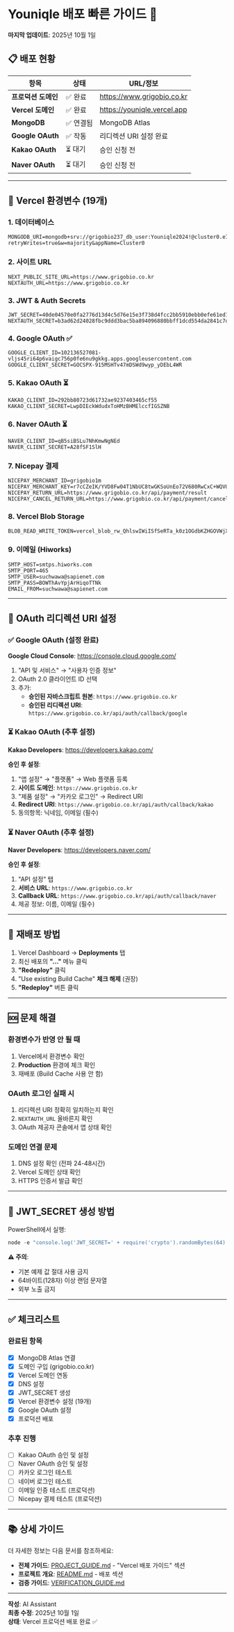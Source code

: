 # Youniqle 배포 빠른 가이드 🚀

**마지막 업데이트**: 2025년 10월 1일

## 📋 배포 현황

| 항목 | 상태 | URL/정보 |
|------|------|----------|
| **프로덕션 도메인** | ✅ 완료 | https://www.grigobio.co.kr |
| **Vercel 도메인** | ✅ 완료 | https://youniqle.vercel.app |
| **MongoDB** | ✅ 연결됨 | MongoDB Atlas |
| **Google OAuth** | ✅ 작동 | 리디렉션 URI 설정 완료 |
| **Kakao OAuth** | ⏳ 대기 | 승인 신청 전 |
| **Naver OAuth** | ⏳ 대기 | 승인 신청 전 |

---

## 🔧 Vercel 환경변수 (19개)

### 1. 데이터베이스
```
MONGODB_URI=mongodb+srv://grigobio237_db_user:Youniqle2024!@cluster0.e78xeiw.mongodb.net/?retryWrites=true&w=majority&appName=Cluster0
```

### 2. 사이트 URL
```
NEXT_PUBLIC_SITE_URL=https://www.grigobio.co.kr
NEXTAUTH_URL=https://www.grigobio.co.kr
```

### 3. JWT & Auth Secrets
```
JWT_SECRET=40de04570e0fa2776d13d4c5d76e15e3f738d4fcc2bb5910ebb0efe61ed190ff56d0de3ce1240116f77e412420bf0ecd8795df0e079a4fac61fe54048e611c09
NEXTAUTH_SECRET=b3ad62d24028fbc9ddd3bac5ba894096880bbff1dcd554da2841c7d4a2b573be
```

### 4. Google OAuth ✅
```
GOOGLE_CLIENT_ID=102136527081-vljs45ri64p6vaigc756p0fe6nu9gkkg.apps.googleusercontent.com
GOOGLE_CLIENT_SECRET=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
```

### 5. Kakao OAuth ⏳
```
KAKAO_CLIENT_ID=292bb80723d61732ae9237403465cf55
KAKAO_CLIENT_SECRET=LwpDIEckWdudxToHMzBHMElccfIGSZNB
```

### 6. Naver OAuth ⏳
```
NAVER_CLIENT_ID=qB5siBSLu7NhKmwNgNEd
NAVER_CLIENT_SECRET=A28fSF1SlH
```

### 7. Nicepay 결제
```
NICEPAY_MERCHANT_ID=grigobio1m
NICEPAY_MERCHANT_KEY=r7cCZeIK/YVD8Fw04T1NbUC8twGKSoUnEo72V680RwCxC+WQVQ8OG4mmRv8SPuXKtuQBcoHdMWBfDYd0zNU1+A==
NICEPAY_RETURN_URL=https://www.grigobio.co.kr/api/payment/result
NICEPAY_CANCEL_RETURN_URL=https://www.grigobio.co.kr/api/payment/cancel
```

### 8. Vercel Blob Storage
```
BLOB_READ_WRITE_TOKEN=vercel_blob_rw_QhlswIWiISfSeRTa_k0z1OGdbKZHGOVWjXz9unBz4sO4hsd
```

### 9. 이메일 (Hiworks)
```
SMTP_HOST=smtps.hiworks.com
SMTP_PORT=465
SMTP_USER=suchwawa@sapienet.com
SMTP_PASS=BOWThAvYpjArHiqoTTNk
EMAIL_FROM=suchwawa@sapienet.com
```

---

## 🔗 OAuth 리디렉션 URI 설정

### ✅ Google OAuth (설정 완료)

**Google Cloud Console**: https://console.cloud.google.com/

1. "API 및 서비스" → "사용자 인증 정보"
2. OAuth 2.0 클라이언트 ID 선택
3. 추가:
   - **승인된 자바스크립트 원본**: `https://www.grigobio.co.kr`
   - **승인된 리디렉션 URI**: `https://www.grigobio.co.kr/api/auth/callback/google`

### ⏳ Kakao OAuth (추후 설정)

**Kakao Developers**: https://developers.kakao.com/

**승인 후 설정**:
1. "앱 설정" → "플랫폼" → Web 플랫폼 등록
2. **사이트 도메인**: `https://www.grigobio.co.kr`
3. "제품 설정" → "카카오 로그인" → Redirect URI
4. **Redirect URI**: `https://www.grigobio.co.kr/api/auth/callback/kakao`
5. 동의항목: 닉네임, 이메일 (필수)

### ⏳ Naver OAuth (추후 설정)

**Naver Developers**: https://developers.naver.com/

**승인 후 설정**:
1. "API 설정" 탭
2. **서비스 URL**: `https://www.grigobio.co.kr`
3. **Callback URL**: `https://www.grigobio.co.kr/api/auth/callback/naver`
4. 제공 정보: 이름, 이메일 (필수)

---

## 🔄 재배포 방법

1. Vercel Dashboard → **Deployments** 탭
2. 최신 배포의 **"..."** 메뉴 클릭
3. **"Redeploy"** 클릭
4. "Use existing Build Cache" **체크 해제** (권장)
5. **"Redeploy"** 버튼 클릭

---

## 🆘 문제 해결

### 환경변수가 반영 안 될 때
1. Vercel에서 환경변수 확인
2. **Production** 환경에 체크 확인
3. 재배포 (Build Cache 사용 안 함)

### OAuth 로그인 실패 시
1. 리디렉션 URI 정확히 일치하는지 확인
2. `NEXTAUTH_URL` 올바른지 확인
3. OAuth 제공자 콘솔에서 앱 상태 확인

### 도메인 연결 문제
1. DNS 설정 확인 (전파 24-48시간)
2. Vercel 도메인 상태 확인
3. HTTPS 인증서 발급 확인

---

## 📝 JWT_SECRET 생성 방법

PowerShell에서 실행:
```powershell
node -e "console.log('JWT_SECRET=' + require('crypto').randomBytes(64).toString('hex'))"
```

**⚠️ 주의**: 
- 기본 예제 값 절대 사용 금지
- 64바이트(128자) 이상 랜덤 문자열
- 외부 노출 금지

---

## ✅ 체크리스트

### 완료된 항목
- [x] MongoDB Atlas 연결
- [x] 도메인 구입 (grigobio.co.kr)
- [x] Vercel 도메인 연동
- [x] DNS 설정
- [x] JWT_SECRET 생성
- [x] Vercel 환경변수 설정 (19개)
- [x] Google OAuth 설정
- [x] 프로덕션 배포

### 추후 진행
- [ ] Kakao OAuth 승인 및 설정
- [ ] Naver OAuth 승인 및 설정
- [ ] 카카오 로그인 테스트
- [ ] 네이버 로그인 테스트
- [ ] 이메일 인증 테스트 (프로덕션)
- [ ] Nicepay 결제 테스트 (프로덕션)

---

## 📚 상세 가이드

더 자세한 정보는 다음 문서를 참조하세요:
- **전체 가이드**: [PROJECT_GUIDE.md](./PROJECT_GUIDE.md) - "Vercel 배포 가이드" 섹션
- **프로젝트 개요**: [README.md](./README.md) - 배포 섹션
- **검증 가이드**: [VERIFICATION_GUIDE.md](./VERIFICATION_GUIDE.md)

---

**작성**: AI Assistant  
**최종 수정**: 2025년 10월 1일  
**상태**: Vercel 프로덕션 배포 완료 ✅

